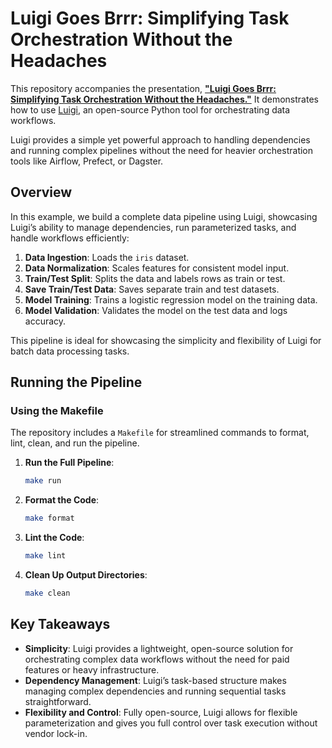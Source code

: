 # Luigi Goes Brrr: Simplifying Task Orchestration Without the Headaches

This repository accompanies the presentation, [**"Luigi Goes Brrr: Simplifying Task Orchestration Without the Headaches."**](https://docs.google.com/presentation/d/1HLeYnUtLSBJdShBBf0SG5bSbujdwY9kb8Ia6bWaigzE/edit?usp=sharing)
It demonstrates how to use [Luigi](https://github.com/spotify/luigi), an open-source Python tool for orchestrating data workflows.

Luigi provides a simple yet powerful approach to handling dependencies and running complex pipelines without the need for heavier orchestration tools like Airflow, Prefect, or Dagster.

## Overview

In this example, we build a complete data pipeline using Luigi, showcasing Luigi’s ability to manage dependencies, run parameterized tasks, and handle workflows efficiently:

1. **Data Ingestion**: Loads the `iris` dataset.
2. **Data Normalization**: Scales features for consistent model input.
3. **Train/Test Split**: Splits the data and labels rows as train or test.
4. **Save Train/Test Data**: Saves separate train and test datasets.
5. **Model Training**: Trains a logistic regression model on the training data.
6. **Model Validation**: Validates the model on the test data and logs accuracy.

This pipeline is ideal for showcasing the simplicity and flexibility of Luigi for batch data processing tasks.

## Running the Pipeline

### Using the Makefile

The repository includes a `Makefile` for streamlined commands to format, lint, clean, and run the pipeline.

1. **Run the Full Pipeline**:
    ```bash
    make run
    ```

2. **Format the Code**:
    ```bash
    make format
    ```

3. **Lint the Code**:
    ```bash
    make lint
    ```

4. **Clean Up Output Directories**:
    ```bash
    make clean
    ```

## Key Takeaways

- **Simplicity**: Luigi provides a lightweight, open-source solution for orchestrating complex data workflows without the need for paid features or heavy infrastructure.
- **Dependency Management**: Luigi’s task-based structure makes managing complex dependencies and running sequential tasks straightforward.
- **Flexibility and Control**: Fully open-source, Luigi allows for flexible parameterization and gives you full control over task execution without vendor lock-in.
